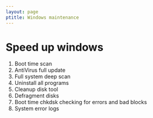 ```yaml
---
layout: page
ptitle: Windows maintenance
---
```


Speed up windows
====
1. Boot time scan
2. AntiVirus full update
3. Full system deep scan
4. Uninstall all programs
5. Cleanup disk tool
6. Defragment disks
7. Boot time chkdsk checking for errors and bad blocks
8. System error logs
